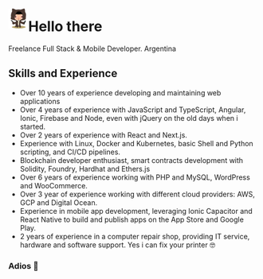 <picture>
  <source media="(prefers-color-scheme: dark)" alt="Welcome to the dark side" srcset="https://raw.githubusercontent.com/alexx855/alexx855/master/public/stormtroopocat.png">
  <img style="visibility:visible;max-width:100%;margin-top: 20px;" align="left" alt="May the Force be with you" width="40" height="40" src="https://raw.githubusercontent.com/alexx855/alexx855/master/public/octobiwan.png">
</picture>

# Hello there

Freelance Full Stack & Mobile Developer. Argentina

## Skills and Experience

- Over 10 years of experience developing and maintaining web applications
- Over 4 years of experience with JavaScript and TypeScript, Angular, Ionic, Firebase and Node, even with jQuery on the old days when i started.
- Over 2 years of experience with React and Next.js.
- Experience with Linux, Docker and Kubernetes, basic Shell and Python scripting, and CI/CD pipelines.
- Blockchain developer enthusiast, smart contracts development with Solidity, Foundry, Hardhat and Ethers.js
- Over 6 years of experience working with PHP and MySQL, WordPress and WooCommerce.
- Over 3 year of experience working with different cloud providers: AWS, GCP and Digital Ocean.
- Experience in mobile app development, leveraging Ionic Capacitor and React Native to build and publish apps on the App Store and Google Play.
- 2 years of experience in a computer repair shop, providing IT service, hardware and software support. Yes i can fix your printer 🤓

### Adios 👋
